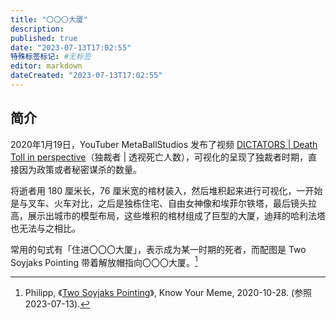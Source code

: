 ```yaml
---
title: "〇〇〇大厦"
description:
published: true
date: "2023-07-13T17:02:55"
特殊标签标记: #无标签
editor: markdown
dateCreated: "2023-07-13T17:02:55"
---
```


## 简介

2020年1月19日，YouTuber MetaBallStudios 发布了视频 [DICTATORS | Death Toll in perspective](https://www.youtube.com/watch?v=s2-orOHMEII)（独裁者 | 透视死亡人数），可视化的呈现了独裁者时期，直接因为政策或者秘密谋杀的数量。

将逝者用 180 厘米长，76 厘米宽的棺材装入，然后堆积起来进行可视化，一开始是与叉车、火车对比，之后是独栋住宅、自由女神像和埃菲尔铁塔，最后镜头拉高，展示出城市的模型布局，这些堆积的棺材组成了巨型的大厦，迪拜的哈利法塔也无法与之相比。

常用的句式有「住进〇〇〇大厦」，表示成为某一时期的死者，而配图是 Two Soyjaks Pointing 带着解放帽指向〇〇〇大厦。[^tsp]

[^tsp]: Philipp, 《[Two Soyjaks Pointing](https://web.archive.org/web/20230710175135/https://knowyourmeme.com/memes/two-soyjaks-pointing)》, Know Your Meme, 2020-10-28. (参照 2023-07-13).
